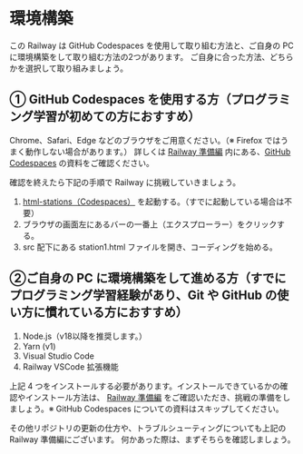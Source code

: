 # 環境構築

この Railway は GitHub Codespaces を使用して取り組む方法と、ご自身の PC に環境構築をして取り組む方法の2つがあります。
ご自身に合った方法、どちらかを選択して取り組みましょう。

## ① GitHub Codespaces を使用する方（プログラミング学習が初めての方におすすめ）

Chrome、Safari、Edge などのブラウザをご用意ください。（※ Firefox ではうまく動作しない場合があります。）
詳しくは [Railway 準備編](https://techbowl.notion.site/Railway-ceba695d5014460e9733c2a46318cdec) 内にある、[GitHub Codespaces](https://docs.google.com/presentation/d/1IuuQIw5ZWFI7Nwcg1AcZVom2JbzdMR5st9LpScI9xug/edit#slide=id.g276d14e2f07_0_43) の資料をご確認ください。

確認を終えたら下記の手順で Railway に挑戦していきましょう。
1. [html-stations（Codespaces）](https://codespaces.new/TechBowl-japan/html-stations?quickstart=1) を起動する。（すでに起動している場合は不要）
2. ブラウザの画面左にあるバーの一番上（エクスプローラー）をクリックする。
3. src 配下にある station1.html ファイルを開き、コーディングを始める。

## ②ご自身の PC に環境構築をして進める方（すでにプログラミング学習経験があり、Git や GitHub の使い方に慣れている方におすすめ）

1. Node.js（v18以降を推奨します。）
2. Yarn (v1)
3. Visual Studio Code
4. Railway VSCode 拡張機能

上記 4 つをインストールする必要があります。インストールできているかの確認やインストール方法は、
[Railway 準備編](https://www.notion.so/techbowl/Railway-ceba695d5014460e9733c2a46318cdec) をご確認いただき、挑戦の準備をしましょう。※ GitHub Codespaces についての資料はスキップしてください。

その他リポジトリの更新の仕方や、トラブルシューティングについても上記の Railway 準備編にございます。
何かあった際は、まずそちらを確認しましょう。
